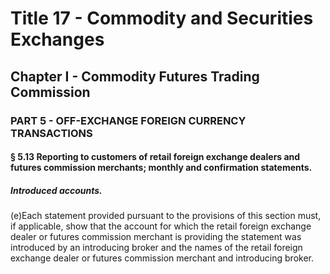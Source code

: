 
# Title 17 - Commodity and Securities Exchanges
## Chapter I - Commodity Futures Trading Commission
### PART 5 - OFF-EXCHANGE FOREIGN CURRENCY TRANSACTIONS
#### § 5.13 Reporting to customers of retail foreign exchange dealers and futures commission merchants; monthly and confirmation statements.
##### Introduced accounts.

(e)Each statement provided pursuant to the provisions of this section must, if applicable, show that the account for which the retail foreign exchange dealer or futures commission merchant is providing the statement was introduced by an introducing broker and the names of the retail foreign exchange dealer or futures commission merchant and introducing broker.
